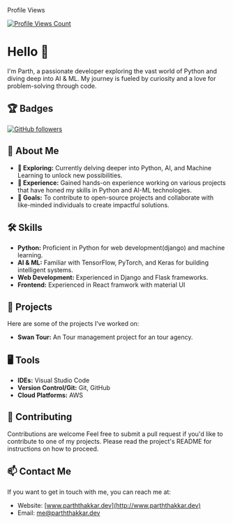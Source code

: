 Profile Views

[![Profile Views Count](https://profile-counter.glitch.me/parth5757/count.svg)](https://profile-counter.glitch.me/parth5757/count)
# Hello 👋

I'm Parth, a passionate developer exploring the vast world of Python and diving deep into AI & ML. My journey is fueled by curiosity and a love for problem-solving through code.


<!--##📊 GitHub Stats
<br>
<div align=center>
  <img width=390 src="https://github-readme-streak-stats-salesp07.vercel.app/?user=parth5757&count_private=true&theme=react&border_radius=10" alt="streak stats"/>
  <img width=390 src="https://github-readme-stats.vercel.app/api?username=parth5757&count_private=true&show_icons=true&theme=react&rank_icon=github&border_radius=10" alt="readme stats" />
  <br/>
  <img width=325 align="center" src="https://github-readme-stats.vercel.app/api/top-langs/?username=parth5757&hide=HTML&langs_count=8&layout=compact&theme=react&border_radius=10&size_weight=0.5&count_weight=0.5&exclude_repo=github-readme-stats" alt="top langs" />
</div>
 -->


## 🏆 Badges

[![GitHub followers](https://img.shields.io/github/followers/parth5757?label=Follow&style=social)](https://github.com/parth5757)


## 🚀 About Me

- **🔭 Exploring:** Currently delving deeper into Python, AI, and Machine Learning to unlock new possibilities.
- **💼 Experience:** Gained hands-on experience working on various projects that have honed my skills in Python and AI-ML technologies.
- **🎯 Goals:** To contribute to open-source projects and collaborate with like-minded individuals to create impactful solutions.

## 🛠 Skills

- **Python:** Proficient in Python for web development(django) and machine learning.
- **AI & ML:** Familiar with TensorFlow, PyTorch, and Keras for building intelligent systems.
- **Web Development:** Experienced in Django and Flask frameworks.
- **Frontend:** Experienced in React framwork with material UI 

## 🌱 Projects

Here are some of the projects I've worked on:

- **Swan Tour:** An Tour management project for an tour agency.

## 🖥️ Tools

- **IDEs:** Visual Studio Code
- **Version Control/Git:** Git, GitHub
- **Cloud Platforms:** AWS

## 🤝 Contributing

Contributions are welcome Feel free to submit a pull request if you'd like to contribute to one of my projects. Please read the project's README for instructions on how to proceed.

## 📫 Contact Me

If you want to get in touch with me, you can reach me at:
- Website: [www.parththakkar.dev](http://www.parththakkar.dev)
- Email: me@parththakkar.dev

